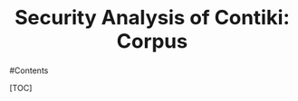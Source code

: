 <center>
<h1 style = "font-size: 35px;">Security Analysis of Contiki: Corpus</h1>
</center>

#Contents

[TOC]

